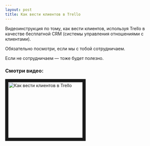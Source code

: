 ```yaml
---
layout: post
title: Как вести клиентов в Trello
---
```


Видеоинструкция по тому, как вести клиентов, используя Trello в качестве бесплатной CRM (системы управления отношениями с клиентами).

Обязательно посмотри, если мы с тобой сотрудничаем.

Если не сотрудничаем — тоже будет полезно.

### Смотри видео:

<a href="http://www.youtube.com/watch?feature=player_embedded&v=JGr4eCR0x9M
" target="_blank"><img src="http://img.youtube.com/vi/JGr4eCR0x9M/0.jpg" 
alt="Как вести клиентов в Trello" width="240" height="180" border="10" /></a>
